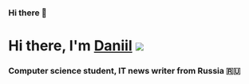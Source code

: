 ### Hi there 👋

# Hi there, I'm [Daniil](https://daniilshat.ru/) ![](https://github.com/blackcater/blackcater/raw/main/images/Hi.gif) 
### Computer science student, IT news writer from Russia 🇷🇺

<!--
**JoFNash/JoFNash** is a ✨ _special_ ✨ repository because its `README.md` (this file) appears on your GitHub profile.

Here are some ideas to get you started:

- 🔭 I’m currently working on ...
- 🌱 I’m currently learning ...
- 👯 I’m looking to collaborate on ...
- 🤔 I’m looking for help with ...
- 💬 Ask me about ...
- 📫 How to reach me: ...
- 😄 Pronouns: ...
- ⚡ Fun fact: ...
-->
